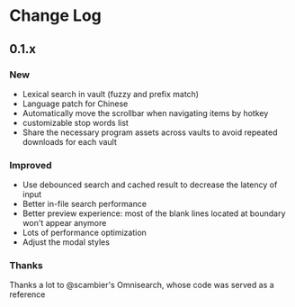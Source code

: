 # Change Log

## 0.1.x

### New

- Lexical search in vault (fuzzy and prefix match)
- Language patch for Chinese
- Automatically move the scrollbar when navigating items by hotkey
- customizable stop words list
- Share the necessary program assets across vaults to avoid repeated downloads for each vault

### Improved

- Use debounced search and cached result to decrease the latency of input
- Better in-file search performance
- Better preview experience: most of the blank lines located at boundary won't appear anymore
- Lots of performance optimization
- Adjust the modal styles


### Thanks

Thanks a lot to @scambier's Omnisearch, whose code was served as a reference